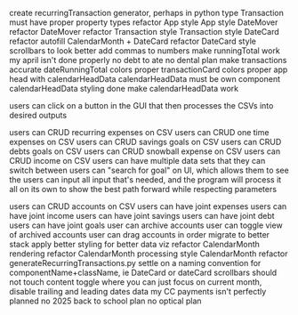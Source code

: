 <!-- * DONE -->
create recurringTransaction generator, perhaps in python
type Transaction must have proper property types
refactor App
style App
style DateMover
refactor DateMover
refactor Transaction
style Transaction
style DateCard
refactor autofill CalendarMonth + DateCard
refactor DateCard
style scrollbars to look better
add commas to numbers
make runningTotal work
my april isn't done properly
no debt to ate
no dental plan
make transactions accurate
dateRunningTotal colors proper
transactionCard colors proper
app head with calendarHeadData
calendarHeadData must be own component
calendarHeadData styling done
make calendarHeadData work

<!-- ? DOING -->

<!-- NEXT -->
users can click on a button in the GUI that then processes the CSVs into desired outputs

<!-- TODOS EZ -->

<!-- ! TODOS HEAVY -->
users can CRUD recurring expenses on CSV
users can CRUD one time expenses on CSV
users can CRUD savings goals on CSV
users can CRUD debts goals on CSV
users can CRUD snowball expense on CSV
users can CRUD income on CSV
users can have multiple data sets that they can switch between
users can "search for goal" on UI, which allows them to see the 
users can input all input that's needed, and the program will process it all on its own to show the best path forward while respecting parameters

<!-- @ BONUS -->
users can CRUD accounts on CSV
users can have joint expenses
users can have joint income
users can have joint savings
users can have joint debt
users can have joint goals
user can archive accounts
user can toggle view of archived accounts
user can drag accounts in order
migrate to better stack
apply better styling for better data viz
refactor CalendarMonth rendering
refactor CalendarMonth processing
style CalendarMonth
refactor generateRecurringTransactions.py
settle on a naming convention for componentName+className, ie DateCard or dateCard
scrollbars should not touch content
toggle where you can just focus on current month, disable trailing and leading dates data
my CC payments isn't perfectly planned
no 2025 back to school plan
no optical plan